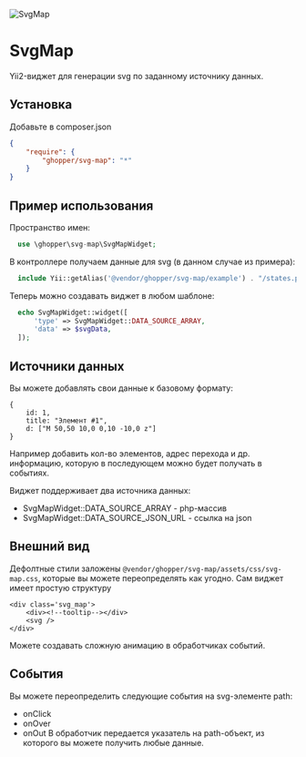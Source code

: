 ![SvgMap](https://preview.ibb.co/jMWOnw/Screenshot_20171207_161726.png "Yii2 widget for svg-map construction")


# SvgMap

Yii2-виджет для генерации svg по заданному источнику данных.

## Установка
Добавьте в composer.json
```json
{
    "require": {
        "ghopper/svg-map": "*"
    }
}
```

## Пример использования
Пространство имен:
```php
  use \ghopper\svg-map\SvgMapWidget;
```
В контроллере получаем данные для svg (в данном случае из примера):
```php
  include Yii::getAlias('@vendor/ghopper/svg-map/example') . "/states.php";
```
Теперь можно создавать виджет в любом шаблоне:
```php
  echo SvgMapWidget::widget([
      'type' => SvgMapWidget::DATA_SOURCE_ARRAY,
      'data' => $svgData,
  ]);
```

## Источники данных
Вы можете добавлять свои данные к базовому формату:

```
{
    id: 1,
    title: "Элемент #1",
    d: ["M 50,50 10,0 0,10 -10,0 z"]
}

```
Например добавить кол-во элементов, адрес перехода и др. информацию, которую в последующем можно будет получать в событиях.

Виджет поддерживает два источника данных:
 * SvgMapWidget::DATA_SOURCE_ARRAY - php-массив
 * SvgMapWidget::DATA_SOURCE_JSON_URL - ссылка на json

## Внешний вид
Дефолтные стили заложены `@vendor/ghopper/svg-map/assets/css/svg-map.css`, которые вы можете переопределять как угодно. Сам виджет имеет простую структуру
```
<div class='svg_map'>
    <div><!--tooltip--></div>
    <svg />
</div>
```
Можете создавать сложную анимацию в обработчиках событий.

## События
Вы можете переопределить следующие события на svg-элементе path:
 * onClick
 * onOver
 * onOut
В обработчик передается указатель на path-объект, из которого вы можете получить любые данные.
